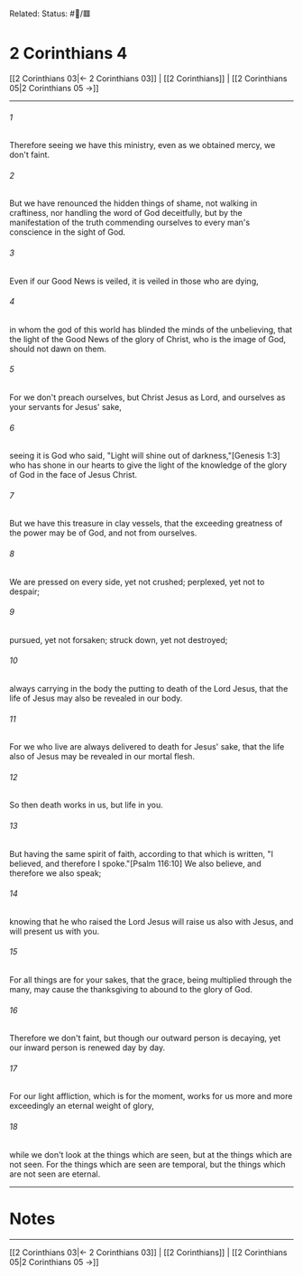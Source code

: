 Related:
Status: #📖/🟥
# 2 Corinthians 4

[[2 Corinthians 03|← 2 Corinthians 03]] | [[2 Corinthians]] | [[2 Corinthians 05|2 Corinthians 05 →]]
***



###### 1 
Therefore seeing we have this ministry, even as we obtained mercy, we don't faint. 

###### 2 
But we have renounced the hidden things of shame, not walking in craftiness, nor handling the word of God deceitfully, but by the manifestation of the truth commending ourselves to every man's conscience in the sight of God. 

###### 3 
Even if our Good News is veiled, it is veiled in those who are dying, 

###### 4 
in whom the god of this world has blinded the minds of the unbelieving, that the light of the Good News of the glory of Christ, who is the image of God, should not dawn on them. 

###### 5 
For we don't preach ourselves, but Christ Jesus as Lord, and ourselves as your servants for Jesus' sake, 

###### 6 
seeing it is God who said, "Light will shine out of darkness,"<crossref intro="4:6">[Genesis 1:3]</crossref> who has shone in our hearts to give the light of the knowledge of the glory of God in the face of Jesus Christ. 

###### 7 
But we have this treasure in clay vessels, that the exceeding greatness of the power may be of God, and not from ourselves. 

###### 8 
We are pressed on every side, yet not crushed; perplexed, yet not to despair; 

###### 9 
pursued, yet not forsaken; struck down, yet not destroyed; 

###### 10 
always carrying in the body the putting to death of the Lord Jesus, that the life of Jesus may also be revealed in our body. 

###### 11 
For we who live are always delivered to death for Jesus' sake, that the life also of Jesus may be revealed in our mortal flesh. 

###### 12 
So then death works in us, but life in you. 

###### 13 
But having the same spirit of faith, according to that which is written, "I believed, and therefore I spoke."<crossref intro="4:13">[Psalm 116:10]</crossref> We also believe, and therefore we also speak; 

###### 14 
knowing that he who raised the Lord Jesus will raise us also with Jesus, and will present us with you. 

###### 15 
For all things are for your sakes, that the grace, being multiplied through the many, may cause the thanksgiving to abound to the glory of God. 

###### 16 
Therefore we don't faint, but though our outward person is decaying, yet our inward person is renewed day by day. 

###### 17 
For our light affliction, which is for the moment, works for us more and more exceedingly an eternal weight of glory, 

###### 18 
while we don't look at the things which are seen, but at the things which are not seen. For the things which are seen are temporal, but the things which are not seen are eternal.

---
# Notes


***
[[2 Corinthians 03|← 2 Corinthians 03]] | [[2 Corinthians]] | [[2 Corinthians 05|2 Corinthians 05 →]]
